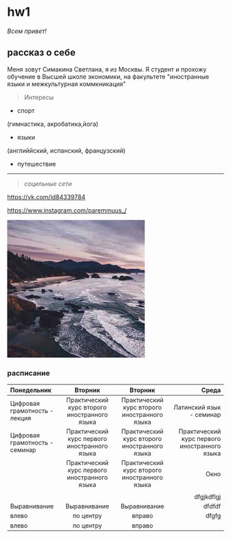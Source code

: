 # hw1
*Всем привет!*

## рассказ о себе 

Меня зовут Симакина Светлана, я из Москвы. Я студент и прохожу обучение в Высшей школе экономики, на факультете "иностранные языки и межкультурная коммкникация" 

> Интересы

* спорт

(гимнастика, акробатика,йога)

* языки

(английйский, испанский, французский)

* путешествие 

***
> *социльные сети*

<https://vk.com/id84339784>

<https://www.instagram.com/paremmuus_/>

![Alt text](https://github.com/svetlanasima/sima/blob/master/OflDEwvm0to.jpg)

### расписание 

| Понедельник    | Вторник | Вторник    | Среда    |
| :----------- | :----------:| :----------: | -----------: |
| Цифровая грамотность - лекция |Практический курс второго иностранного языка |Практический курс второго иностранного языка | Латинский язык - семинар |
| Цифровая грамотность - семинар      | Практический курс первого иностранного языка |Практический курс второго иностранного языка    | Практический курс первого иностранного языка       |
|              | Практический курс первого иностранного языка |Практический курс второго иностранного языка |  Окно  | 
|    |     |     |  |
|  | |  | dfgjkdflgj |
| Выравнивание | Выравнивание | Выравнивание | dfdfdf |
| влево        | по центру    | вправо       | dfgfg |
| влево        | по центру    | вправо       | |

